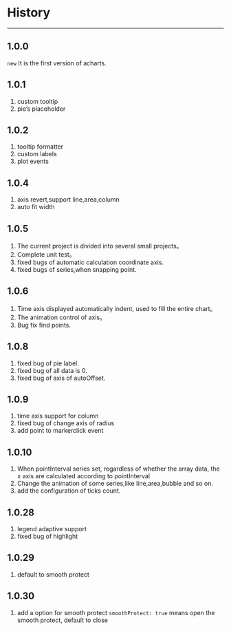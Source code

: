 # History

---

## 1.0.0

`new` It is the first version of acharts.

## 1.0.1

1. custom tooltip
2. pie’s placeholder

## 1.0.2

1. tooltip formatter
2. custom labels
3. plot events

## 1.0.4

1. axis revert,support line,area,column
2. auto fit width


## 1.0.5

1. The current project is divided into several small projects。
2. Complete unit test。
3. fixed bugs of automatic calculation coordinate axis.
4. fixed bugs of series,when snapping point.

## 1.0.6

1. Time axis displayed automatically indent, used to fill the entire chart。
2. The animation control of axis。
3. Bug fix find points.

## 1.0.8

1. fixed bug of pie label.
2. fixed bug of all data is 0.
3. fixed bug of axis of autoOffset.

## 1.0.9

1. time axis support for column
2. fixed bug of change axis of radius
3. add point to markerclick event

## 1.0.10

1. When pointInterval series set, regardless of whether the array data, the x axis are calculated according to pointInterval
2. Change the animation of some series,like line,area,bubble and so on.
3. add the configuration of ticks count.

## 1.0.28
1. legend adaptive support
2. fixed bug of highlight

## 1.0.29
1. default to smooth protect

## 1.0.30
1. add a option for smooth protect
`smoothProtect: true` means open the smooth protect, default to close
